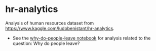# hr-analytics
Analysis of human resources dataset from https://www.kaggle.com/ludobenistant/hr-analytics.

* See the [why-do-people-leave notebook](why-do-people-leave.ipynb) for analysis related to the question: Why do people leave?
